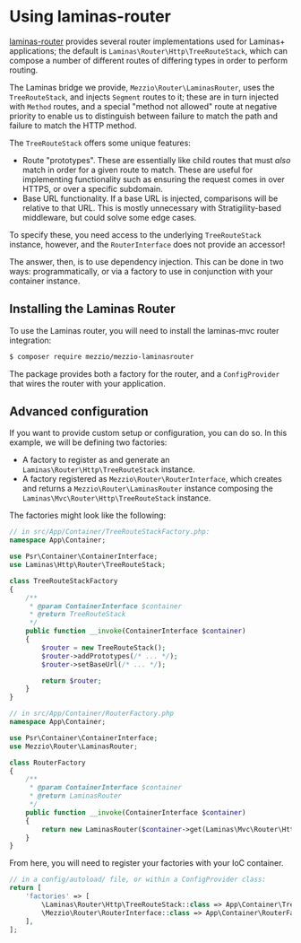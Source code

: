 # Using laminas-router

[laminas-router](https://docs.laminas.dev/laminas-router/) provides several
router implementations used for Laminas+ applications; the default is
`Laminas\Router\Http\TreeRouteStack`, which can compose a number of different
routes of differing types in order to perform routing.

The Laminas bridge we provide, `Mezzio\Router\LaminasRouter`, uses the
`TreeRouteStack`, and injects `Segment` routes to it; these are in turn injected
with `Method` routes, and a special "method not allowed" route at negative
priority to enable us to distinguish between failure to match the path and
failure to match the HTTP method.

The `TreeRouteStack` offers some unique features:

- Route "prototypes". These are essentially like child routes that must *also*
  match in order for a given route to match. These are useful for implementing
  functionality such as ensuring the request comes in over HTTPS, or over a
  specific subdomain.
- Base URL functionality. If a base URL is injected, comparisons will be
  relative to that URL. This is mostly unnecessary with Stratigility-based
  middleware, but could solve some edge cases.

To specify these, you need access to the underlying `TreeRouteStack`
instance, however, and the `RouterInterface` does not provide an accessor!

The answer, then, is to use dependency injection. This can be done in two ways:
programmatically, or via a factory to use in conjunction with your container
instance.

## Installing the Laminas Router

To use the Laminas router, you will need to install the laminas-mvc router integration:

```bash
$ composer require mezzio/mezzio-laminasrouter
```

The package provides both a factory for the router, and a `ConfigProvider` that
wires the router with your application.

## Advanced configuration

If you want to provide custom setup or configuration, you can do so. In this
example, we will be defining two factories:

- A factory to register as and generate an `Laminas\Router\Http\TreeRouteStack`
  instance.
- A factory registered as `Mezzio\Router\RouterInterface`, which
  creates and returns a `Mezzio\Router\LaminasRouter` instance composing the
  `Laminas\Mvc\Router\Http\TreeRouteStack` instance.

The factories might look like the following:

```php
// in src/App/Container/TreeRouteStackFactory.php:
namespace App\Container;

use Psr\Container\ContainerInterface;
use Laminas\Http\Router\TreeRouteStack;

class TreeRouteStackFactory
{
    /**
     * @param ContainerInterface $container
     * @return TreeRouteStack
     */
    public function __invoke(ContainerInterface $container)
    {
        $router = new TreeRouteStack();
        $router->addPrototypes(/* ... */);
        $router->setBaseUrl(/* ... */);

        return $router;
    }
}

// in src/App/Container/RouterFactory.php
namespace App\Container;

use Psr\Container\ContainerInterface;
use Mezzio\Router\LaminasRouter;

class RouterFactory
{
    /**
     * @param ContainerInterface $container
     * @return LaminasRouter
     */
    public function __invoke(ContainerInterface $container)
    {
        return new LaminasRouter($container->get(Laminas\Mvc\Router\Http\TreeRouteStack::class));
    }
}
```

From here, you will need to register your factories with your IoC container.

```php
// in a config/autoload/ file, or within a ConfigProvider class:
return [
    'factories' => [
        \Laminas\Router\Http\TreeRouteStack::class => App\Container\TreeRouteStackFactory::class,
        \Mezzio\Router\RouterInterface::class => App\Container\RouterFactory::class,
    ],
];
```
